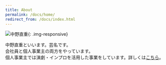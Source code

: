 ```yaml
---
title: About
permalink: /docs/home/
redirect_from: /docs/index.html
---
```


![中野直重]({{site.baseurl}}/img/nakanonaoshige.JPG){: .img-responsive}

中野直重といいます。芸名です。  
会社員と個人事業主の両方をやっています。  
個人事業主では演劇・インプロを活用した事業をしています。詳しくは[こちら]({{site.baseurl}}/docs/business/)。  




